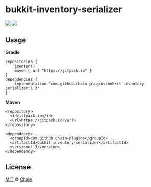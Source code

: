 # bukkit-inventory-serializer

[![](https://jitpack.io/v/chain-plugins/bukkit-inventory-serializer.svg)](https://jitpack.io/#chain-plugins/bukkit-inventory-serializer)
[![](https://img.shields.io/github/license/chain-plugins/bukkit-inventory-serializer.svg)](LICENSE)

## Usage
**Gradle**
```
repositories {
    jcenter()
    maven { url "https://jitpack.io" }
}
dependencies {
    implementation 'com.github.chain-plugins:bukkit-inventory-serializer:1.3'
}
```

**Maven**
```
<repository>
  <id>jitpack.io</id>
  <url>https://jitpack.io</url>
</repository>
```
```
<dependency>
  <groupId>com.github.chain-plugins</groupId>
  <artifactId>bukkit-inventory-serializer</artifactId>
  <version>1.3</version>
</dependency>
```

## License

[MIT](LICENSE) &copy; [Chain](https://github.com/chain-plugins)
